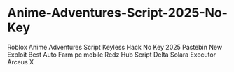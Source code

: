 # Anime-Adventures-Script-2025-No-Key
Roblox Anime Adventures Script Keyless Hack No Key 2025 Pastebin New Exploit Best Auto Farm pc mobile Redz Hub Script Delta Solara Executor Arceus X
